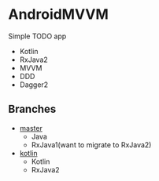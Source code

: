 AndroidMVVM
===

Simple TODO app

* Kotlin
* RxJava2
* MVVM
* DDD
* Dagger2

## Branches

* [master](https://github.com/STAR-ZERO/AndroidMVVM/tree/master)
	* Java
	* RxJava1(want to migrate to RxJava2)
* [kotlin](https://github.com/STAR-ZERO/AndroidMVVM/tree/kotlin)
	* Kotlin
	* RxJava2
